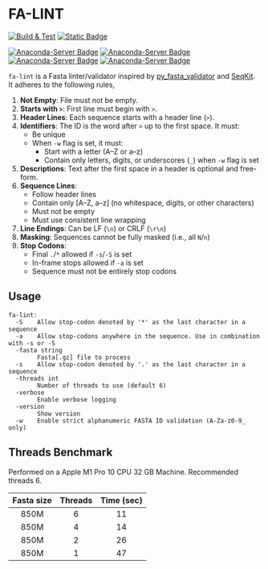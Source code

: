 # FA-LINT

[![Build & Test](https://github.com/GallVp/fa-lint/actions/workflows/ci.yml/badge.svg)](https://github.com/GallVp/fa-lint/actions/workflows/ci.yml)
[![Static Badge](https://img.shields.io/badge/Biocontainer-quay.io-blue)](https://quay.io/repository/biocontainers/fa-lint?tab=tags)

[![Anaconda-Server Badge](https://anaconda.org/bioconda/fa-lint/badges/version.svg)](https://anaconda.org/bioconda/fa-lint)
[![Anaconda-Server Badge](https://anaconda.org/bioconda/fa-lint/badges/platforms.svg)](https://anaconda.org/bioconda/fa-lint)
[![Anaconda-Server Badge](https://anaconda.org/bioconda/fa-lint/badges/license.svg)](https://anaconda.org/bioconda/fa-lint)
[![Anaconda-Server Badge](https://anaconda.org/bioconda/fa-lint/badges/downloads.svg)](https://anaconda.org/bioconda/fa-lint)

`fa-lint` is a Fasta linter/validator inspired by [py_fasta_validator](https://github.com/linsalrob/py_fasta_validator) and [SeqKit](https://bioinf.shenwei.me/seqkit). It adheres to the following rules,

1. **Not Empty**: File must not be empty.
2. **Starts with `>`**: First line must begin with `>`.
3. **Header Lines**: Each sequence starts with a header line (`>`).
4. **Identifiers**: The ID is the word after `>` up to the first space. It must:
   - Be unique
   - When `-w` flag is set, it must:
     - Start with a letter (A–Z or a–z)
     - Contain only letters, digits, or underscores (`_`) when `-w` flag is set
5. **Descriptions**: Text after the first space in a header is optional and free-form.
6. **Sequence Lines**:
   - Follow header lines
   - Contain only \[A–Z, a–z] (no whitespace, digits, or other characters)
   - Must not be empty
   - Must use consistent line wrapping
7. **Line Endings**: Can be LF (`\n`) or CRLF (`\r\n`)
8. **Masking**: Sequences cannot be fully masked (i.e., all `N`/`n`)
9. **Stop Codons**:
   - Final `.`/`*` allowed if `-s`/`-S` is set
   - In-frame stops allowed if `-a` is set
   - Sequence must not be entirely stop codons

## Usage

```text
fa-lint:
  -S    Allow stop-codon denoted by '*' as the last character in a sequence
  -a    Allow stop-codons anywhere in the sequence. Use in combination with -s or -S
  -fasta string
        Fasta[.gz] file to process
  -s    Allow stop-codon denoted by '.' as the last character in a sequence
  -threads int
        Number of threads to use (default 6)
  -verbose
        Enable verbose logging
  -version
        Show version
  -w    Enable strict alphanumeric FASTA ID validation (A-Za-z0-9_ only)
```

## Threads Benchmark

Performed on a Apple M1 Pro 10 CPU 32 GB Machine. Recommended threads 6.

| Fasta size | Threads | Time (sec) |
| :--------: | :-----: | :--------: |
|    850M    |    6    |     11     |
|    850M    |    4    |     14     |
|    850M    |    2    |     26     |
|    850M    |    1    |     47     |
